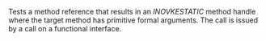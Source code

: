 [//]: # (MAIN: id.Class)
Tests a method reference that results in an *INOVKESTATIC* method handle where the target method has
primitive formal arguments. The call is issued by a call on a functional interface.
